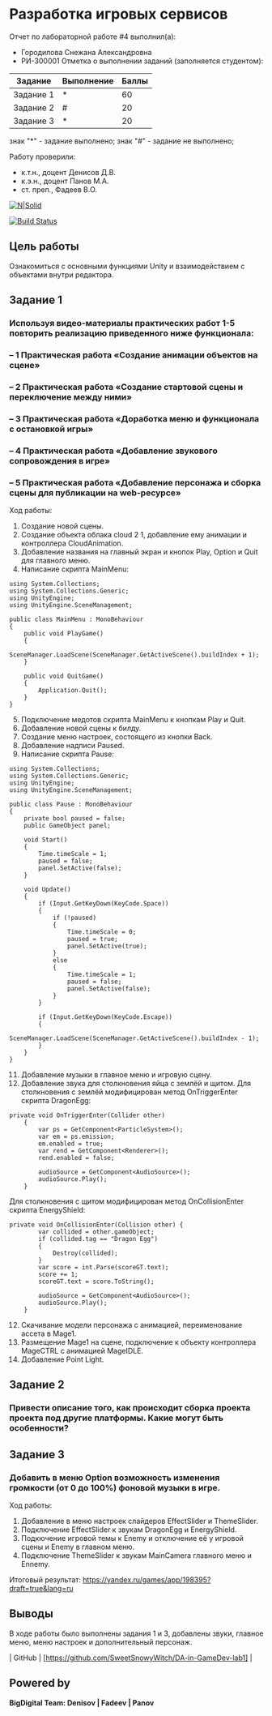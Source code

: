 # Разработка игровых сервисов
Отчет по лабораторной работе #4 выполнил(а):
- Городилова Снежана Александровна
- РИ-300001
Отметка о выполнении заданий (заполняется студентом):

| Задание | Выполнение | Баллы |
| ------ | ------ | ------ |
| Задание 1 | * | 60 |
| Задание 2 | # | 20 |
| Задание 3 | * | 20 |

знак "*" - задание выполнено; знак "#" - задание не выполнено;

Работу проверили:
- к.т.н., доцент Денисов Д.В.
- к.э.н., доцент Панов М.А.
- ст. преп., Фадеев В.О.

[![N|Solid](https://cldup.com/dTxpPi9lDf.thumb.png)](https://nodesource.com/products/nsolid)

[![Build Status](https://travis-ci.org/joemccann/dillinger.svg?branch=master)](https://travis-ci.org/joemccann/dillinger)

## Цель работы
Ознакомиться с основными функциями Unity и взаимодействием с объектами внутри редактора.

## Задание 1
### Используя видео-материалы практических работ 1-5 повторить реализацию приведенного ниже функционала:
### – 1 Практическая работа «Создание анимации объектов на сцене»
### – 2 Практическая работа «Создание стартовой сцены и переключение между ними»
### – 3 Практическая работа «Доработка меню и функционала с остановкой игры»
### – 4 Практическая работа «Добавление звукового сопровождения в игре»
### – 5 Практическая работа «Добавление персонажа и сборка сцены для публикации на web-ресурсе»
Ход работы:
1) Создание новой сцены.
2) Создание объекта облака cloud 2 1, добавление ему анимации и контроллера CloudAnimation.
3) Добавление названия на главный экран и кнопок Play, Option и Quit для главного меню. 
4) Написание скрипта MainMenu:
```
using System.Collections;
using System.Collections.Generic;
using UnityEngine;
using UnityEngine.SceneManagement;

public class MainMenu : MonoBehaviour
{
    public void PlayGame()
    {
        SceneManager.LoadScene(SceneManager.GetActiveScene().buildIndex + 1);
    }

    public void QuitGame()
    {
        Application.Quit();
    }
}
```
5) Подключение медотов скрипта MainMenu к кнопкам Play и Quit.
6) Добавление новой сцены к билду.
8) Создание меню настроек, состоящего из кнопки Back.
9) Добавление надписи Paused.
10) Написание скрипта Pause:
```
using System.Collections;
using System.Collections.Generic;
using UnityEngine;
using UnityEngine.SceneManagement;

public class Pause : MonoBehaviour
{
    private bool paused = false;
    public GameObject panel;

    void Start()
    {
        Time.timeScale = 1;
        paused = false;
        panel.SetActive(false);
    }

    void Update()
    {
        if (Input.GetKeyDown(KeyCode.Space))
        {
            if (!paused)
            {
                Time.timeScale = 0;
                paused = true;
                panel.SetActive(true);
            }
            else
            {
                Time.timeScale = 1;
                paused = false;
                panel.SetActive(false);
            }
        }

        if (Input.GetKeyDown(KeyCode.Escape))
        {
            SceneManager.LoadScene(SceneManager.GetActiveScene().buildIndex - 1);
        }
    }
}
```
11) Добавление музыки в главное меню и игровую сцену.
12) Добавление звука для столкновения яйца с землёй и щитом. 
Для столкновения с землёй модифицирован метод OnTriggerEnter скрипта DragonEgg:
```
private void OnTriggerEnter(Collider other) 
    {
        var ps = GetComponent<ParticleSystem>();
        var em = ps.emission;
        em.enabled = true;
        var rend = GetComponent<Renderer>();
        rend.enabled = false;

        audioSource = GetComponent<AudioSource>();
        audioSource.Play();
    }
```
Для столкновения с щитом модифицирован метод OnCollisionEnter скрипта EnergyShield:
```
private void OnCollisionEnter(Collision other) {
        var collided = other.gameObject;
        if (collided.tag == "Dragon Egg")
        {
            Destroy(collided);
        }
        var score = int.Parse(scoreGT.text);
        score += 1;
        scoreGT.text = score.ToString();

        audioSource = GetComponent<AudioSource>();
        audioSource.Play();
    }
```
12) Скачивание модели персонажа с анимацией, переименование ассета в Mage1.
13) Размещение Mage1 на сцене, подключение к объекту контроллера MageCTRL с анимацией MageIDLE.
14) Добавление Point Light.

## Задание 2
### Привести описание того, как происходит сборка проекта проекта под другие платформы. Какие могут быть особенности?

## Задание 3
### Добавить в меню Option возможность изменения громкости (от 0 до 100%) фоновой музыки в игре.
Ход работы:
1) Добавление в меню настроек слайдеров EffectSlider и ThemeSlider.
2) Подключение EffectSlider к звукам DragonEgg и EnergyShield.
3) Подкючение игровой темы к Enemy и отключение её у игровой сцены и Enemy в главном меню.
4) Подключение ThemeSlider к звукам MainCamera главного меню и Ennemy.

Итоговый результат:
https://yandex.ru/games/app/198395?draft=true&lang=ru


## Выводы

В ходе работы было выполнены задания 1 и 3, добавлены звуки, главное меню, меню настроек и дополнительный персонаж.

| GitHub | [https://github.com/SweetSnowyWitch/DA-in-GameDev-lab1] |

## Powered by

**BigDigital Team: Denisov | Fadeev | Panov**
